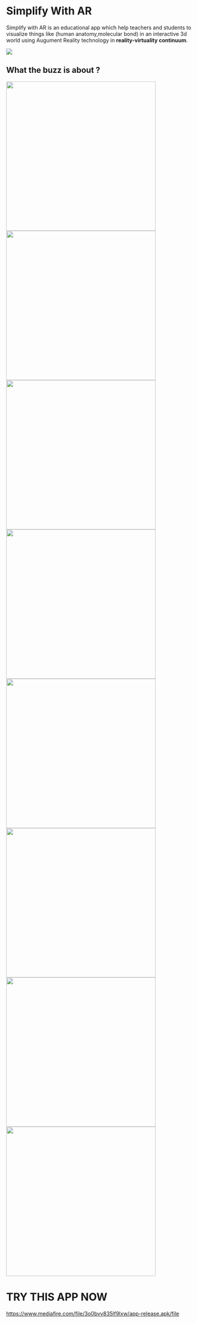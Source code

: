 # Simplify With AR

Simplify with AR is an educational app which help teachers and students to visualize things like (human anatomy,molecular bond) in an interactive 3d world using Augument Reality technology in __reality-virtuality continuum__.


<img src="https://upload.wikimedia.org/wikipedia/en/thumb/d/dc/Virtuality_Continuum_2.jpg/400px-Virtuality_Continuum_2.jpg">

## What the buzz is about ?
<p float="left">
<img src="https://firebasestorage.googleapis.com/v0/b/ultrahacka7a.appspot.com/o/009.jpeg?alt=media&token=c474ab5e-84cc-4c02-adc9-947536dc0822" height="400px">
  
 <img src="https://firebasestorage.googleapis.com/v0/b/ultrahacka7a.appspot.com/o/00.jpeg?alt=media&token=e2e2aad7-fd3e-4ccb-b944-fa31cc0a9fed" height="400px">
 <img src="https://firebasestorage.googleapis.com/v0/b/ultrahacka7a.appspot.com/o/002.jpeg?alt=media&token=cd886a94-b836-438c-afea-2428f0c75e21" height="400px">

 
 <img src="https://firebasestorage.googleapis.com/v0/b/ultrahacka7a.appspot.com/o/003.jpeg?alt=media&token=5b1c2747-f22a-4c71-8ac4-d95927f0550a" height="400px">
 <img src="https://firebasestorage.googleapis.com/v0/b/ultrahacka7a.appspot.com/o/005.jpeg?alt=media&token=57ac1a81-eaf2-4bfe-b6f4-de1f366f9396" height="400px">
 <img src="https://firebasestorage.googleapis.com/v0/b/ultrahacka7a.appspot.com/o/007.jpeg?alt=media&token=7dc4672d-8ac0-4d22-814c-c62a3130574d" height="400px">
 <img src="https://firebasestorage.googleapis.com/v0/b/ultrahacka7a.appspot.com/o/008.jpeg?alt=media&token=41a73dd9-2c68-4a8b-861a-d809b2a1c218" height="400px">
 <img src="https://firebasestorage.googleapis.com/v0/b/ultrahacka7a.appspot.com/o/004.jpeg?alt=media&token=c2affe48-ca69-477d-9c0a-0821498edb72" height="400px">
  
  
</p>

# TRY THIS APP NOW
https://www.mediafire.com/file/3o0bvv835lf9lxw/app-release.apk/file






